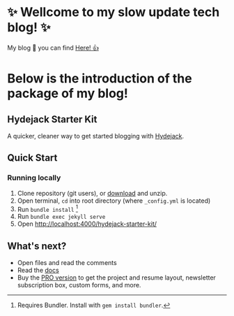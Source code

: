 # :sparkles: Wellcome to my slow update tech blog! :sparkles:

My blog :camel: you can find [Here! :+1:](https://zayunsna.github.io/)

# Below is the introduction of the package of my blog!

## Hydejack Starter Kit

A quicker, cleaner way to get started blogging with [Hydejack](https://hydejack.com/).

## Quick Start

### Running locally

1. Clone repository (git users), or [download] and unzip.
2. Open terminal, `cd` into root directory (where `_config.yml` is located)
3. Run `bundle install` [^1]
4. Run `bundle exec jekyll serve`
5. Open <http://localhost:4000/hydejack-starter-kit/>

## What's next?

- Open files and read the comments
- Read the [docs](https://hydejack.com/docs/)
- Buy the [PRO version](https://hydejack.com/download/) to get the project and resume layout, newsletter subscription box, custom forms, and more.

[^1]: Requires Bundler. Install with `gem install bundler`.

[download]: https://github.com/hydecorp/hydejack-starter-kit/archive/master.zip

